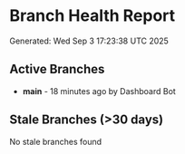 # Branch Health Report
Generated: Wed Sep  3 17:23:38 UTC 2025

## Active Branches
- **main** - 18 minutes ago by Dashboard Bot

## Stale Branches (>30 days)
No stale branches found
